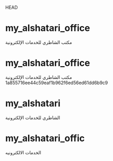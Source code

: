  HEAD
# my_alshatari_office
مكتب الشاطري للخدمات الإلكترونية

# my_alshatari_office
مكتب الشاطري للخدمات الإلكترونية
 1a855716ee44c59eaf1b962f6ed56ed61dd6b9c9
# my_alshatari
الشاطري للخدمات الإلكترونية
# my_alshatari_offic
الخدمات الالكترونيه
